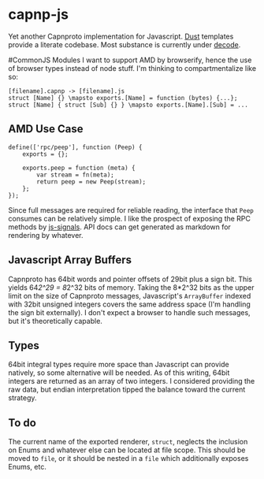 capnp-js
========

Yet another Capnproto implementation for Javascript.
[Dust](https://github.com/linkedin/dustjs) templates provide a literate codebase.
Most substance is currently under [decode](https://github.com/popham/capnp-js/tree/master/src/template/decode).

#CommonJS Modules
I want to support AMD by browserify, hence the use of browser types instead of node stuff.
I'm thinking to compartmentalize like so:
```
[filename].capnp -> [filename].js
struct [Name] {} \mapsto exports.[Name] = function (bytes) {...};
struct [Name] { struct [Sub] {} } \mapsto exports.[Name].[Sub] = ...
```

AMD Use Case
------------
```
define(['rpc/peep'], function (Peep) {
    exports = {};

    exports.peep = function (meta) {
        var stream = fn(meta);
        return peep = new Peep(stream);
    };
});
```

Since full messages are required for reliable reading, the interface that `Peep` consumes can be relatively simple.
I like the prospect of exposing the RPC methods by [js-signals](http://millermedeiros.github.io/js-signals/).
API docs can get generated as markdown for rendering by whatever.


Javascript Array Buffers
------------------------
Capnproto has 64bit words and pointer offsets of 29bit plus a sign bit.
This yields 64*2^29 = 8*2^32 bits of memory.
Taking the 8*2^32 bits as the upper limit on the size of Capnproto messages, Javascript's `ArrayBuffer` indexed with 32bit unsigned integers covers the same address space (I'm handling the sign bit externally).
I don't expect a browser to handle such messages, but it's theoretically capable.

Types
-----
64bit integral types require more space than Javascript can provide natively, so some alternative will be needed.
As of this writing, 64bit integers are returned as an array of two integers.
I considered providing the raw data, but endian interpretation tipped the balance toward the current strategy.

To do
-----
The current name of the exported renderer, `struct`, neglects the inclusion on Enums and whatever else can be located at file scope.
This should be moved to `file`, or it should be nested in a `file` which additionally exposes Enums, etc.
